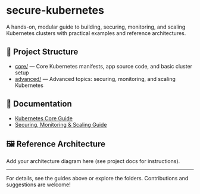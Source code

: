 # secure-kubernetes

A hands-on, modular guide to building, securing, monitoring, and scaling Kubernetes clusters with practical examples and reference architectures.

## 📂 Project Structure

- [core/](core/) — Core Kubernetes manifests, app source code, and basic cluster setup
- [advanced/](advanced/) — Advanced topics: securing, monitoring, and scaling Kubernetes

## 📖 Documentation

- [Kubernetes Core Guide](core/../readme-core.md)
- [Securing, Monitoring & Scaling Guide](advanced/../readme-advanced.md)

## 🖼️ Reference Architecture

Add your architecture diagram here (see project docs for instructions).

---

For details, see the guides above or explore the folders. Contributions and suggestions are welcome!
